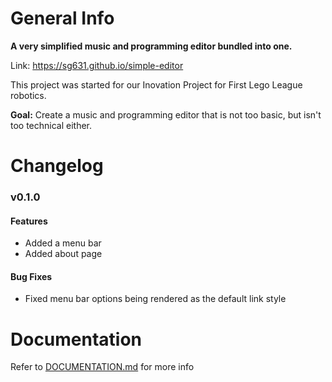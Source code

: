 # General Info
<b>A very simplified music and programming editor bundled into one.</b>

Link: https://sg631.github.io/simple-editor

This project was started for our Inovation Project for First Lego League robotics.

<b>Goal:</b> Create a music and programming editor that is not too basic, but isn't too technical either.

# Changelog
### v0.1.0
#### Features
* Added a menu bar
* Added about page

#### Bug Fixes
* Fixed menu bar options being rendered as the default link style

# Documentation
Refer to [DOCUMENTATION.md](docs/DOCUMENTATION.md) for more info

